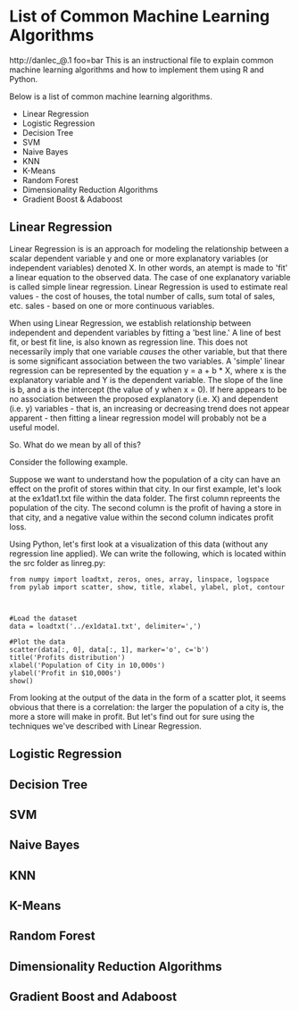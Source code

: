 # List of Common Machine Learning Algorithms
http://danlec_@.1 foo=bar
This is an instructional file to explain common machine learning
algorithms and how to implement them using R and Python. 

Below is a list of common machine learning algorithms. 

* Linear Regression
* Logistic Regression
* Decision Tree
* SVM
* Naive Bayes
* KNN
* K-Means
* Random Forest
* Dimensionality Reduction Algorithms
* Gradient Boost & Adaboost

## Linear Regression

Linear Regression is is an approach for modeling the relationship between a scalar dependent variable y and one or more explanatory variables (or independent variables) denoted X. In other words, an atempt is made to 'fit' a linear equation to the observed data. The case of one explanatory variable is called simple linear regression. Linear Regression is used to estimate real values - the cost of houses, the total number of calls, sum total of sales, etc.  sales - based on one or more continuous variables. 

When using Linear Regression, we establish relationship between independent and dependent variables by fitting a 'best line.' A line of best fit, or best fit line, is also known as regression line. This does not necessarily imply that one variable *causes* the other variable, but that there is some significant association between the two variables. A 'simple' linear regression can be represented by the equation y = a + b * X, where x is the explanatory variable and Y is the dependent variable. The slope of the line is b, and a is the intercept (the value of y when x = 0). If here appears to be no association between the proposed explanatory (i.e. X) and dependent (i.e. y) variables - that is, an increasing or decreasing trend does not appear apparent - then fitting a linear regression model will probably not be a useful model. 

So. What do we mean by all of this? 

Consider the following example. 

Suppose we want to understand how the population of a city can have an effect on the profit of stores within that city. In our first example, let's look at the ex1dat1.txt file within the data folder. The first column repreents the population of the city. The second column is the profit of having a store in that city, and a negative value within the second column indicates profit loss. 

Using Python, let's first look at a visualization of this data (without any regression line applied). We can write the following, which is located within the src folder as linreg.py: 

```
from numpy import loadtxt, zeros, ones, array, linspace, logspace
from pylab import scatter, show, title, xlabel, ylabel, plot, contour



#Load the dataset
data = loadtxt('../ex1data1.txt', delimiter=',')

#Plot the data
scatter(data[:, 0], data[:, 1], marker='o', c='b')
title('Profits distribution')
xlabel('Population of City in 10,000s')
ylabel('Profit in $10,000s')
show()
```

From looking at the output of the data in the form of a scatter plot, it seems obvious that there is a correlation: the larger the population of a city is, the more a store will make in profit. But let's find out for sure using the techniques we've described with Linear Regression. 





## Logistic Regression 

## Decision Tree

## SVM

## Naive Bayes

## KNN

## K-Means

## Random Forest

## Dimensionality Reduction Algorithms

## Gradient Boost and Adaboost
